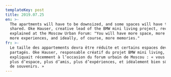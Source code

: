 ```yaml
---
templateKey: post
title: 2019.07.25
en: >-
  The apartments will have to be downsized, and some spaces will have to be
  shared. Oke Hauser, creative lead of the BMW mini living project, recently
  explained at the Moscow Urban Forum: "You will have more space, more friends,
  more experiences, and ideally, of course, more memories."
fr: >-
  Le taille des appartements devra être réduite et certains espaces devront être
  partagés. Oke Hauser, responsable créatif du projet BMW mini living,
  expliquait récemment à l’occasion du forum urbain de Moscou : « vous aurez
  plus d’espace, plus d’amis, plus d’expériences, et idéalement bien sûr, plus
  de souvenirs. »
---
```


